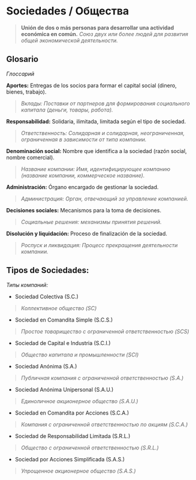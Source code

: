 # Sociedades / Общества
>**Unión de dos o más personas para desarrollar una actividad económica en común.**
>*Союз двух или более людей для развития общей экономической деятельности.*
## Glosario
*Глоссарий*

**Aportes:** Entregas de los socios para formar el capital social (dinero, bienes, trabajo).  
>*Вклады: Поставки от партнеров для формирования социального капитала (деньги, товары, работа).*

**Responsabilidad:** Solidaria, ilimitada, limitada según el tipo de sociedad.  
>*Ответственность: Солидарная и солидарная, неограниченная, ограниченная в зависимости от типа компании.*

**Denominación social:** Nombre que identifica a la sociedad (razón social, nombre comercial).  
>*Название компании: Имя, идентифицирующее компанию (название компании, коммерческое название).*

**Administración:** Órgano encargado de gestionar la sociedad.  
>*Администрация: Орган, отвечающий за управление компанией.*

**Decisiones sociales:** Mecanismos para la toma de decisiones.  
>*Социальные решения: механизмы принятия решений.*

**Disolución y liquidación:** Proceso de finalización de la sociedad.  
>*Роспуск и ликвидация: Процесс прекращения деятельности компании.*

## Tipos de Sociedades:  
*Типы компаний:*

- Sociedad Colectiva (S.C.)  
>*Коллективное общество (SC)*
- Sociedad en Comandita Simple (S.C.S.)  
>*Простое товарищество с ограниченной ответственностью (SCS)*
- Sociedad de Capital e Industria (S.C.I.)  
>*Общество капитала и промышленности (SCI)*
- Sociedad Anónima (S.A.)  
>*Публичная компания с ограниченной ответственностью (S.A.)*
- Sociedad Anónima Unipersonal (S.A.U.)  
>*Единоличное акционерное общество (S.A.U.)*
- Sociedad en Comandita por Acciones (S.C.A.)  
>*Компания с ограниченной ответственностью по акциям (S.C.A.)*
- Sociedad de Responsabilidad Limitada (S.R.L.)  
>*Общество с ограниченной ответственностью (S.R.L.)*
- Sociedad por Acciones Simplificada (S.A.S.)  
>*Упрощенное акционерное общество (S.A.S.)*